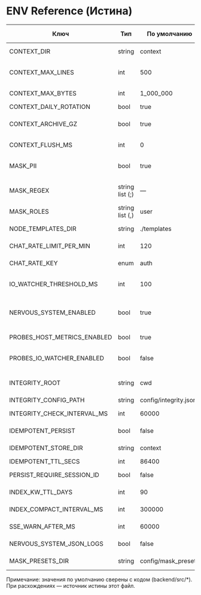 # ENV Reference (Истина)

| Ключ | Тип | По умолчанию | Где используется | Влияние |
|---|---|---|---|---|
| CONTEXT_DIR | string | context | backend context storage | База для истории чатов |
| CONTEXT_MAX_LINES | int | 500 | storage trim | Ограничение строк при тримме |
| CONTEXT_MAX_BYTES | int | 1_000_000 | storage trim | Ограничение размера файла |
| CONTEXT_DAILY_ROTATION | bool | true | storage rotation | Ротация по дням |
| CONTEXT_ARCHIVE_GZ | bool | true | storage rotation | Архивирование .gz прошлых дней |
| CONTEXT_FLUSH_MS | int | 0 | storage buffering | Буферизованная запись, 0=выкл |
| MASK_PII | bool | true | storage masking | Маскирование PII по умолчанию |
| MASK_REGEX | string list (;) | — | storage masking | Кастомные regex для маскирования |
| MASK_ROLES | string list (,) | user | storage masking | Роли для маскирования |
| NODE_TEMPLATES_DIR | string | ./templates | backend init | Каталог шаблонов узлов |
| CHAT_RATE_LIMIT_PER_MIN | int | 120 | hub rate limit | Лимит запросов в минуту |
| CHAT_RATE_KEY | enum | auth | hub rate limit | Ключ лимита: auth/chat/session |
| IO_WATCHER_THRESHOLD_MS | int | 100 | nervous probes | Порог латентности для проб |
| NERVOUS_SYSTEM_ENABLED | bool | true | metrics/init | Включить /metrics и «нервную» подсистему |
| PROBES_HOST_METRICS_ENABLED | bool | true | nervous probes | Включить сбор хост‑метрик |
| PROBES_IO_WATCHER_ENABLED | bool | false | nervous probes | Включить наблюдатель ввода/вывода |
| INTEGRITY_ROOT | string | cwd | immune/integrity | Корень для конфигов интегрити |
| INTEGRITY_CONFIG_PATH | string | config/integrity.json | immune/integrity | Путь к конфигу |
| INTEGRITY_CHECK_INTERVAL_MS | int | 60000 | immune/integrity | Интервал проверки |
| IDEMPOTENT_PERSIST | bool | false | hub idempotency | Персистентный idempotent‑кэш |
| IDEMPOTENT_STORE_DIR | string | context | idem store | Каталог файла кэша |
| IDEMPOTENT_TTL_SECS | int | 86400 | idem store | TTL ответов |
| PERSIST_REQUIRE_SESSION_ID | bool | false | hub policies | Запрет persist без session_id |
| INDEX_KW_TTL_DAYS | int | 90 | index compaction | TTL ключевых слов в index.json |
| INDEX_COMPACT_INTERVAL_MS | int | 300000 | compaction job | Интервал фоновой чистки |
| SSE_WARN_AFTER_MS | int | 60000 | SSE | Варнинг при долгом стриме |
| NERVOUS_SYSTEM_JSON_LOGS | bool | false | logging | JSON‑логи включить |
| MASK_PRESETS_DIR | string | config/mask_presets | masking | Каталог пресетов масок |

Примечание: значения по умолчанию сверены с кодом (backend/src/*). При расхождениях — источник истины этот файл.

